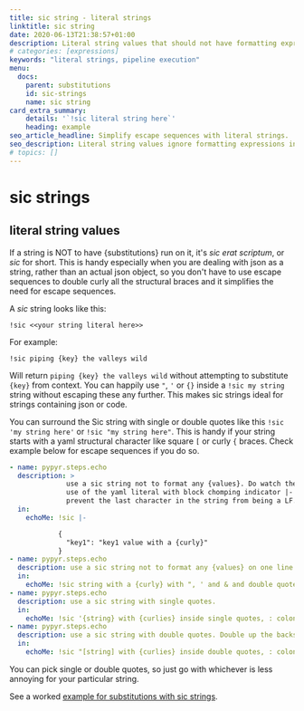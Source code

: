 ```yaml
---
title: sic string - literal strings
linktitle: sic string
date: 2020-06-13T21:38:57+01:00
description: Literal string values that should not have formatting expressions applied, for simplified escape sequences.
# categories: [expressions]
keywords: "literal strings, pipeline execution"
menu:
  docs:
    parent: substitutions
    id: sic-strings
    name: sic string
card_extra_summary:
    details: '`!sic literal string here`'
    heading: example
seo_article_headline: Simplify escape sequences with literal strings.
seo_description: Literal string values ignore formatting expressions in your pipeline steps & task automation sequences.
# topics: []
---
```

# sic strings
## literal string values
If a string is NOT to have {substitutions} run on it, it's *sic erat
scriptum*, or *sic* for short. This is handy especially when you are
dealing with json as a string, rather than an actual json object, so you
don't have to use escape sequences to double curly all the structural braces
and it simplifies the need for escape sequences.

A *sic* string looks like this:

```text
!sic <<your string literal here>>
```

For example:

```text
!sic piping {key} the valleys wild
```

Will return `piping {key} the valleys wild` without attempting to
substitute `{key}` from context. You can happily use `"`, `'` or `{}` inside a
`!sic my string` string without escaping these any further. This makes
sic strings ideal for strings containing json or code.

You can surround the Sic string with single or double quotes like this
`!sic 'my string here'` or `!sic "my string here"`. This is handy if
your string starts with a yaml structural character like square `[` or
curly `{` braces. Check example below for escape sequences if you do so.

```yaml
- name: pypyr.steps.echo
  description: >
              use a sic string not to format any {values}. Do watch the
              use of the yaml literal with block chomping indicator |- to
              prevent the last character in the string from being a LF.
  in:
    echoMe: !sic |-

            {
              "key1": "key1 value with a {curly}"
            }
- name: pypyr.steps.echo
  description: use a sic string not to format any {values} on one line. No need to escape further quotes.
  in:
    echoMe: !sic string with a {curly} with ", ' and & and double quote at end:"
- name: pypyr.steps.echo
  description: use a sic string with single quotes.
  in:
    echoMe: !sic '{string} with {curlies} inside single quotes, : colon, quote ", backslash \.'
- name: pypyr.steps.echo
  description: use a sic string with double quotes. Double up the backslashes!
  in:
    echoMe: !sic "[string] with {curlies} inside double quotes, : colon, quote ", backslash \\."
```

You can pick single or double quotes, so just go with whichever is less
annoying for your particular string.

See a worked [example for substitutions with sic strings](https://github.com/pypyr/pypyr-example/tree/master/pipelines/substitutions.yaml).